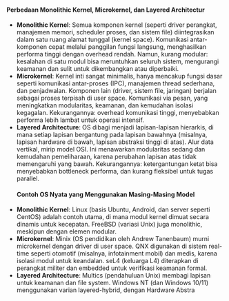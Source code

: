  ####  Perbedaan Monolithic Kernel, Microkernel, dan Layered Architectur
- **Monolithic Kernel**: Semua komponen kernel (seperti driver perangkat, manajemen memori, scheduler proses, dan sistem file) diintegrasikan dalam satu ruang alamat tunggal (kernel space). Komunikasi antar-komponen cepat melalui panggilan fungsi langsung, menghasilkan performa tinggi dengan overhead rendah. Namun, kurang modular: kesalahan di satu modul bisa meruntuhkan seluruh sistem, mengurangi keamanan dan sulit untuk dikembangkan atau diperbaiki.
- **Microkernel**: Kernel inti sangat minimalis, hanya mencakup fungsi dasar seperti komunikasi antar-proses (IPC), manajemen thread sederhana, dan penjadwalan. Komponen lain (driver, sistem file, jaringan) berjalan sebagai proses terpisah di user space. Komunikasi via pesan, yang meningkatkan modularitas, keamanan, dan kemudahan isolasi kegagalan. Kekurangannya: overhead komunikasi tinggi, menyebabkan performa lebih lambat untuk operasi intensif.
- **Layered Architecture**: OS dibagi menjadi lapisan-lapisan hierarkis, di mana setiap lapisan bergantung pada lapisan bawahnya (misalnya, lapisan hardware di bawah, lapisan abstraksi tinggi di atas). Alur data vertikal, mirip model OSI. Ini menawarkan modularitas sedang dan kemudahan pemeliharaan, karena perubahan lapisan atas tidak memengaruhi yang bawah. Kekurangannya: ketergantungan ketat bisa menyebabkan bottleneck performa, dan kurang fleksibel untuk tugas parallel.
   ####  Contoh OS Nyata yang Menggunakan Masing-Masing Model
- **Monolithic Kernel**: Linux (basis Ubuntu, Android, dan server seperti CentOS) adalah contoh utama, di mana modul kernel dimuat secara dinamis untuk kecepatan. FreeBSD (variasi Unix) juga monolithic, meskipun dengan elemen modular.
- **Microkernel**: Minix (OS pendidikan oleh Andrew Tanenbaum) murni microkernel dengan driver di user space. QNX digunakan di sistem real-time seperti otomotif (misalnya, infotainment mobil) dan medis, karena isolasi modul untuk keandalan. seL4 (keluarga L4) diterapkan di perangkat militer dan embedded untuk verifikasi keamanan formal.
- **Layered Architecture**: Multics (pendahuluan Unix) membagi lapisan untuk keamanan dan file system. Windows NT (dan Windows 10/11) menggunakan varian layered-hybrid, dengan Hardware Abstra